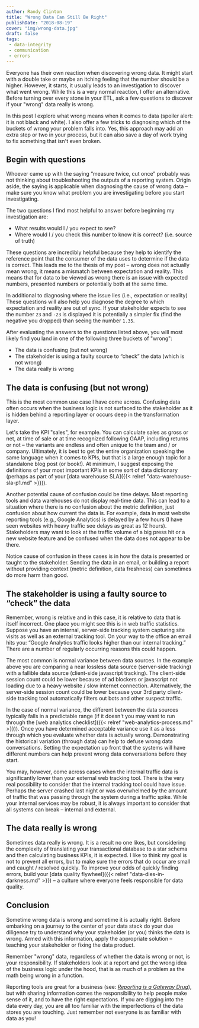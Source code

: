 ```yaml
---
author: Randy Clinton
title: "Wrong Data Can Still Be Right"
publishDate: "2018-08-19"
cover: "img/wrong-data.jpg"
draft: false
tags:
 - data-integrity
 - communication
 - errors
---
```

Everyone has their own reaction when discovering wrong data. It might start with a double take or maybe an itching feeling that the number should be a higher. However, it starts, it usually leads to an investigation to discover what went wrong. While this is a very normal reaction, I offer an alternative. Before turning over every stone in your ETL, ask a few questions to discover if your "wrong" data really is wrong.

In this post I explore what wrong means when it comes to data (spoiler alert: it is not black and white). I also offer a few tricks to diagnosing which of the buckets of wrong your problem falls into. Yes, this approach may add an extra step or two in your process, but it can also save a day of work trying to fix something that isn't even broken.
<!--more-->

## Begin with questions
Whoever came up with the saying “measure twice, cut once” probably was not thinking about troubleshooting the outputs of a reporting system. Origin aside, the saying is applicable when diagnosing the cause of wrong data – make sure you know what problem you are investigating before you start investigating.

The two questions I find most helpful to answer before beginning my investigation are:

* What results would I / you expect to see?
* Where would I / you check this number to know it is correct? (i.e. source of truth)

These questions are incredibly helpful because they help to identify the reference point that the consumer of the data uses to determine if the data is correct. This leads me to the thesis of my post – wrong does not actually mean wrong, it means a mismatch between expectation and reality. This means that for data to be viewed as wrong there is an issue with expected numbers, presented numbers or potentially both at the same time. 

In additional to diagnosing where the issue lies (i.e., expectation or reality) These questions will also help you diagnose the degree to which expectation and reality are out of sync. If your stakeholder expects to see the number `23` and `-23` is displayed it is potentially a simpler fix (find the negative you dropped) than seeing the number `1.35`. 

After evaluating the answers to the questions listed above, you will most likely find you land in one of the following three buckets of "wrong":

* The data is confusing (but not wrong)
* The stakeholder is using a faulty source to “check” the data (which is not wrong)
* The data really is wrong


## The data is confusing (but not wrong)

This is the most common use case I have come across. Confusing data often occurs when the business logic is not surfaced to the stakeholder as it is hidden behind a reporting layer or occurs deep in the transformation layer.

Let's take the KPI "sales", for example. You can calculate sales as gross or net, at time of sale or at time recognized following GAAP, including returns or not – the variants are endless and often unique to the team and / or company. Ultimately, it is best to get the entire organization speaking the same language when it comes to KPIs, but that is a large enough topic for a standalone blog post (or book!). At minimum, I suggest exposing the definitions of your most important KPIs in some sort of data dictionary (perhaps as part of your [data warehouse SLA]({{< relref "data-warehouse-sla-p1.md" >}})).

Another potential cause of confusion could be time delays. Most reporting tools and data warehouses do not display real-time data. This can lead to a situation where there is no confusion about the metric definition, just confusion about how current the data is. For example, data in most website reporting tools (e.g., Google Analytics) is delayed by a few hours (I have seen websites with heavy traffic see delays as great as 12 hours). Stakeholders may want to look at the traffic volume of a big press hit or a new website feature and be confused when the data does not appear to be there.

Notice cause of confusion in these cases is in how the data is presented or taught to the stakeholder. Sending the data in an email, or building a report without providing context (metric definition, data freshness) can sometimes do more harm than good.


## The stakeholder is using a faulty source to “check” the data

Remember, wrong is relative and in this case, it is relative to data that is itself incorrect. One place you might see this is in web traffic statistics. Suppose you have an internal, server-side tracking system capturing site visits as well as an external tracking tool. On your way to the office an email hits you: “Google Analytics traffic looks higher than our internal tracking.” There are a number of regularly occurring reasons this could happen.

The most common is normal variance between data sources. In the example above you are comparing a near lossless data source (server-side tracking) with a fallible data source (client-side javascript tracking). The client-side session count could be lower because of ad blockers or javascript not loading due to a heavy website / slow internet connection. Alternatively, the server-side session count could be lower because your 3rd party client-side tracking tool automatically filters out bots and other suspect traffic. 

In the case of normal variance, the different between the data sources typically falls in a predictable range (if it doesn't you may want to run through the [web analytics checklist]({{< relref "web-analytics-process.md" >}})). Once you have determined acceptable variance use it as a less through which you evaluate whether data is actually wrong. Demonstrating the historical variation (through data) can help to defuse wrong data conversations. Setting the expectation up front that the systems will have different numbers can help prevent wrong data conversations before they start.

You may, however, come across cases when the internal traffic data is significantly lower than your external web tracking tool. There is the very real possibility to consider that the internal tracking tool could have issue. Perhaps the server crashed last night or was overwhelmed by the amount of traffic that was passing through the system during a traffic spike. While your internal services may be robust, it is always important to consider that all systems can break – internal and external.


## The data really is wrong

Sometimes data really is wrong. It is a result no one likes, but considering the complexity of translating your transactional database to a star schema and then calculating business KPIs, it is expected. I like to think my goal is not to prevent all errors, but to make sure the errors that do occur are small and caught / resolved quickly. To improve your odds of quickly finding errors, build your [data quality flywheel]({{< relref "data-dies-in-darkness.md" >}}) – a culture where everyone feels responsible for data quality.


## Conclusion

Sometime wrong data is wrong and sometime it is actually right. Before embarking on a journey to the center of your data stack do your due diligence try to understand why your stakeholder (or you) thinks the data is wrong. Armed with this information, apply the appropriate solution – teaching your stakeholder or fixing the data product.

Remember "wrong" data, regardless of whether the data is wrong or not, is your responsibility. If stakeholders look at a report and get the wrong idea of the business logic under the hood, that is as much of a problem as the math being wrong in a function.

Reporting tools are great for a business (see: [_Reporting is a Gateway Drug_](https://www.locallyoptimistic.com/post/reporting-is-a-gateway-drug/)), but with sharing information comes the responsibility to help people make sense of it, and to have the right expectations. If you are digging into the data every day, you are all too familiar with the imperfections of the data stores you are touching. Just remember not everyone is as familiar with data as you!

